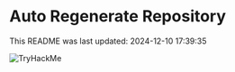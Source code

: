 # Auto Regenerate Repository

This README was last updated: 2024-12-10 17:39:35

 ![TryHackMe](https://tryhackme.com/badge/533634)